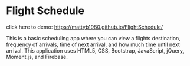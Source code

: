 # Flight Schedule

click here to demo: https://mattyb1980.github.io/FlightSchedule/

This is a basic scheduling app where you can view a flights destination, frequency of arrivals, time of next arrival, and how much time until next arrival.
This application uses HTML5, CSS, Bootstrap, JavaScript, jQuery, Moment.js, and Firebase.

